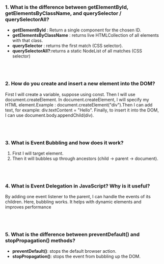<br>

### 1. What is the difference between getElementById, getElementsByClassName, and querySelector / querySelectorAll?

- **getElementById** : Return a single component for the chosen ID.
- **getElementsByClassName** : returns live HTMLCollection of all elements with that class.
- **querySelector** : returns the first match (CSS selector).
- **querySelectorAll?**:returns a static NodeList of all matches (CSS selector)

<br>
<br>

### 2. How do you create and insert a new element into the DOM?

First I will create a variable, suppose using const. Then I will use document.createElement. In document.createElement, I will specify my HTML element.Example : document.createElement("div").Then I can add text, for example: div.textContent = "Hello". Finally, to insert it into the DOM, I can use document.body.appendChild(div).

<br>
<br>

### 3. What is Event Bubbling and how does it work?

1. First I will  target element.
2. Then it will bubbles up through ancestors (child → parent → document).


<br>
<br>


### 4. What is Event Delegation in JavaScript? Why is it useful?

By adding one event listener to the parent, I can handle the events of its children. Here, bubbling works. It helps with dynamic elements and improves performance

<br>
<br>

### 5. What is the difference between preventDefault() and stopPropagation() methods?

- **preventDefault()**: stops the default browser action.
- **stopPropagation()**: stops the event from bubbling up the DOM.



<br>
<br>



